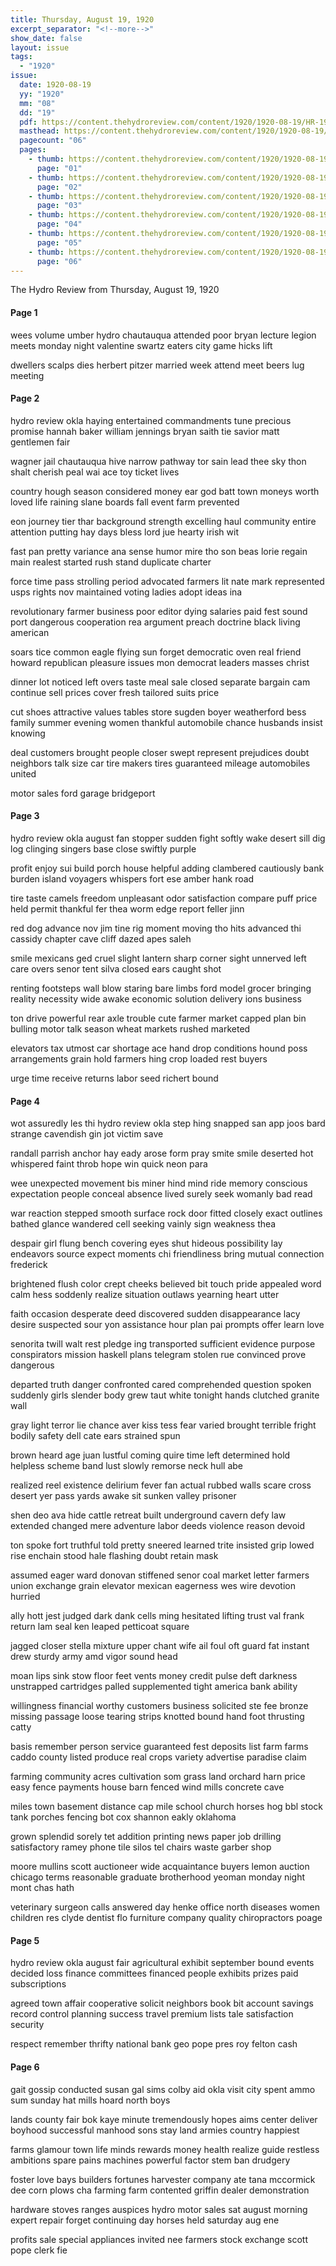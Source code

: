 ```yaml
---
title: Thursday, August 19, 1920
excerpt_separator: "<!--more-->"
show_date: false
layout: issue
tags:
  - "1920"
issue:
  date: 1920-08-19
  yy: "1920"
  mm: "08"
  dd: "19"
  pdf: https://content.thehydroreview.com/content/1920/1920-08-19/HR-1920-08-19.pdf
  masthead: https://content.thehydroreview.com/content/1920/1920-08-19/masthead/HR-1920-08-19.jpg
  pagecount: "06"
  pages:
    - thumb: https://content.thehydroreview.com/content/1920/1920-08-19/thumbnails/HR-1920-08-19-01.jpg
      page: "01"
    - thumb: https://content.thehydroreview.com/content/1920/1920-08-19/thumbnails/HR-1920-08-19-02.jpg
      page: "02"
    - thumb: https://content.thehydroreview.com/content/1920/1920-08-19/thumbnails/HR-1920-08-19-03.jpg
      page: "03"
    - thumb: https://content.thehydroreview.com/content/1920/1920-08-19/thumbnails/HR-1920-08-19-04.jpg
      page: "04"
    - thumb: https://content.thehydroreview.com/content/1920/1920-08-19/thumbnails/HR-1920-08-19-05.jpg
      page: "05"
    - thumb: https://content.thehydroreview.com/content/1920/1920-08-19/thumbnails/HR-1920-08-19-06.jpg
      page: "06"
---
```


The Hydro Review from Thursday, August 19, 1920

<!--more-->

<h4>Page 1</h4>
<p>wees volume umber hydro chautauqua attended poor bryan lecture legion meets monday night valentine swartz eaters city game hicks lift</p>
<p>dwellers scalps dies herbert pitzer married week attend meet beers lug meeting</p>
<h4>Page 2</h4>
<p>hydro review okla haying entertained commandments tune precious promise hannah baker william jennings bryan saith tie savior matt gentlemen fair</p>
<p>wagner jail chautauqua hive narrow pathway tor sain lead thee sky thon shalt cherish peal wai ace toy ticket lives</p>
<p>country hough season considered money ear god batt town moneys worth loved life raining slane boards fall event farm prevented</p>
<p>eon journey tier thar background strength excelling haul community entire attention putting hay days bless lord jue hearty irish wit</p>
<p>fast pan pretty variance ana sense humor mire tho son beas lorie regain main realest started rush stand duplicate charter</p>
<p>force time pass strolling period advocated farmers lit nate mark represented usps rights nov maintained voting ladies adopt ideas ina</p>
<p>revolutionary farmer business poor editor dying salaries paid fest sound port dangerous cooperation rea argument preach doctrine black living american</p>
<p>soars tice common eagle flying sun forget democratic oven real friend howard republican pleasure issues mon democrat leaders masses christ</p>
<p>dinner lot noticed left overs taste meal sale closed separate bargain cam continue sell prices cover fresh tailored suits price</p>
<p>cut shoes attractive values tables store sugden boyer weatherford bess family summer evening women thankful automobile chance husbands insist knowing</p>
<p>deal customers brought people closer swept represent prejudices doubt neighbors talk size car tire makers tires guaranteed mileage automobiles united</p>
<p>motor sales ford garage bridgeport</p>
<h4>Page 3</h4>
<p>hydro review okla august fan stopper sudden fight softly wake desert sill dig log clinging singers base close swiftly purple</p>
<p>profit enjoy sui build porch house helpful adding clambered cautiously bank burden island voyagers whispers fort ese amber hank road</p>
<p>tire taste camels freedom unpleasant odor satisfaction compare puff price held permit thankful fer thea worm edge report feller jinn</p>
<p>red dog advance nov jim tine rig moment moving tho hits advanced thi cassidy chapter cave cliff dazed apes saleh</p>
<p>smile mexicans ged cruel slight lantern sharp corner sight unnerved left care overs senor tent silva closed ears caught shot</p>
<p>renting footsteps wall blow staring bare limbs ford model grocer bringing reality necessity wide awake economic solution delivery ions business</p>
<p>ton drive powerful rear axle trouble cute farmer market capped plan bin bulling motor talk season wheat markets rushed marketed</p>
<p>elevators tax utmost car shortage ace hand drop conditions hound poss arrangements grain hold farmers hing crop loaded rest buyers</p>
<p>urge time receive returns labor seed richert bound</p>
<h4>Page 4</h4>
<p>wot assuredly les thi hydro review okla step hing snapped san app joos bard strange cavendish gin jot victim save</p>
<p>randall parrish anchor hay eady arose form pray smite smile deserted hot whispered faint throb hope win quick neon para</p>
<p>wee unexpected movement bis miner hind mind ride memory conscious expectation people conceal absence lived surely seek womanly bad read</p>
<p>war reaction stepped smooth surface rock door fitted closely exact outlines bathed glance wandered cell seeking vainly sign weakness thea</p>
<p>despair girl flung bench covering eyes shut hideous possibility lay endeavors source expect moments chi friendliness bring mutual connection frederick</p>
<p>brightened flush color crept cheeks believed bit touch pride appealed word calm hess soddenly realize situation outlaws yearning heart utter</p>
<p>faith occasion desperate deed discovered sudden disappearance lacy desire suspected sour yon assistance hour plan pai prompts offer learn love</p>
<p>senorita twill walt rest pledge ing transported sufficient evidence purpose conspirators mission haskell plans telegram stolen rue convinced prove dangerous</p>
<p>departed truth danger confronted cared comprehended question spoken suddenly girls slender body grew taut white tonight hands clutched granite wall</p>
<p>gray light terror lie chance aver kiss tess fear varied brought terrible fright bodily safety dell cate ears strained spun</p>
<p>brown heard age juan lustful coming quire time left determined hold helpless scheme band lust slowly remorse neck hull abe</p>
<p>realized reel existence delirium fever fan actual rubbed walls scare cross desert yer pass yards awake sit sunken valley prisoner</p>
<p>shen deo ava hide cattle retreat built underground cavern defy law extended changed mere adventure labor deeds violence reason devoid</p>
<p>ton spoke fort truthful told pretty sneered learned trite insisted grip lowed rise enchain stood hale flashing doubt retain mask</p>
<p>assumed eager ward donovan stiffened senor coal market letter farmers union exchange grain elevator mexican eagerness wes wire devotion hurried</p>
<p>ally hott jest judged dark dank cells ming hesitated lifting trust val frank return lam seal ken leaped petticoat square</p>
<p>jagged closer stella mixture upper chant wife ail foul oft guard fat instant drew sturdy army amd vigor sound head</p>
<p>moan lips sink stow floor feet vents money credit pulse deft darkness unstrapped cartridges palled supplemented tight america bank ability</p>
<p>willingness financial worthy customers business solicited ste fee bronze missing passage loose tearing strips knotted bound hand foot thrusting catty</p>
<p>basis remember person service guaranteed fest deposits list farm farms caddo county listed produce real crops variety advertise paradise claim</p>
<p>farming community acres cultivation som grass land orchard harn price easy fence payments house barn fenced wind mills concrete cave</p>
<p>miles town basement distance cap mile school church horses hog bbl stock tank porches fencing bot cox shannon eakly oklahoma</p>
<p>grown splendid sorely tet addition printing news paper job drilling satisfactory ramey phone tile silos tel chairs waste garber shop</p>
<p>moore mullins scott auctioneer wide acquaintance buyers lemon auction chicago terms reasonable graduate brotherhood yeoman monday night mont chas hath</p>
<p>veterinary surgeon calls answered day henke office north diseases women children res clyde dentist flo furniture company quality chiropractors poage</p>
<h4>Page 5</h4>
<p>hydro review okla august fair agricultural exhibit september bound events decided loss finance committees financed people exhibits prizes paid subscriptions</p>
<p>agreed town affair cooperative solicit neighbors book bit account savings record control planning success travel premium lists tale satisfaction security</p>
<p>respect remember thrifty national bank geo pope pres roy felton cash</p>
<h4>Page 6</h4>
<p>gait gossip conducted susan gal sims colby aid okla visit city spent ammo sum sunday hat mills hoard north boys</p>
<p>lands county fair bok kaye minute tremendously hopes aims center deliver boyhood successful manhood sons stay land armies country happiest</p>
<p>farms glamour town life minds rewards money health realize guide restless ambitions spare pains machines powerful factor stem ban drudgery</p>
<p>foster love bays builders fortunes harvester company ate tana mccormick dee corn plows cha farming farm contented griffin dealer demonstration</p>
<p>hardware stoves ranges auspices hydro motor sales sat august morning expert repair forget continuing day horses held saturday aug ene</p>
<p>profits sale special appliances invited nee farmers stock exchange scott pope clerk fie</p>
